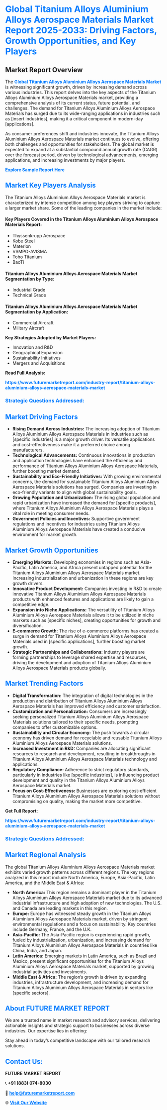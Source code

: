 <h1 style="color: #007BFF;">Global Titanium Alloys Aluminium Alloys Aerospace Materials Market Report 2025-2033: Driving Factors, Growth Opportunities, and Key Players</h1>

<section id="overview">
<h2>Market Report Overview</h2>
<p>The <a href="https://www.futuremarketreport.com/industry-report/titanium-alloys-aluminium-alloys-aerospace-materials-market" style="color: #007BFF; text-decoration: none;"><strong>Global Titanium Alloys Aluminium Alloys Aerospace Materials Market</strong></a> is witnessing significant growth, driven by increasing demand across various industries. This report delves into the key aspects of the Titanium Alloys Aluminium Alloys Aerospace Materials market, providing a comprehensive analysis of its current status, future potential, and challenges. The demand for Titanium Alloys Aluminium Alloys Aerospace Materials has surged due to its wide-ranging applications in industries such as [insert industries], making it a critical component in modern-day [applications].</p>
<p>As consumer preferences shift and industries innovate, the Titanium Alloys Aluminium Alloys Aerospace Materials market continues to evolve, offering both challenges and opportunities for stakeholders. The global market is expected to expand at a substantial compound annual growth rate (CAGR) over the forecast period, driven by technological advancements, emerging applications, and increasing investments by major players.</p>
</section>

<section id="overview">
<p><a href="https://www.futuremarketreport.com/request-sample/reportId=89717" style="color: #007BFF; text-decoration: none;"><strong>Explore Sample Report Here</strong></a></p>
</section>

<section id="key-players">
<h2 style="color: #007BFF;">Market Key Players Analysis</h2>
<p>The Titanium Alloys Aluminium Alloys Aerospace Materials market is characterized by intense competition among key players striving to capture a larger market share. Some of the leading companies in the market include:</p>
<h4>Key Players Covered in the Titanium Alloys Aluminium Alloys Aerospace Materials Report:</h4>
<ul><li>Thyssenkrupp Aerospace</li><li>Kobe Steel</li><li>Materion</li><li>VSMPO-AVISMA</li><li>Toho Titanium</li><li>BaoTi</li></ul>
<h4>Titanium Alloys Aluminium Alloys Aerospace Materials Market Segmentation by Type:</h4>
<ul><li>Industrial Grade</li><li>Technical Grade</li></ul>

<h4>Titanium Alloys Aluminium Alloys Aerospace Materials Market Segmentation by Application:</h4>
<ul><li>Commercial Aircraft</li><li>Military Aircraft</li></ul>
<p><strong>Key Strategies Adopted by Market Players:</strong></p>
<ul>
<li>Innovation and R&D</li>
<li>Geographical Expansion</li>
<li>Sustainability Initiatives</li>
<li>Mergers and Acquisitions</li>
</ul>
</section>

<section>
<p><strong>Read Full Analysis: </strong></p><a href="https://www.futuremarketreport.com/industry-report/titanium-alloys-aluminium-alloys-aerospace-materials-market" style="color: #007BFF; text-decoration: none;"><strong>https://www.futuremarketreport.com/industry-report/titanium-alloys-aluminium-alloys-aerospace-materials-market</strong></a>
<h3 style="color: #007BFF;">Strategic Questions Addressed:</h3>
</section>

<section id="driving-factors">
<h2 style="color: #007BFF;">Market Driving Factors</h2>
<ul>
<li><strong>Rising Demand Across Industries:</strong> The increasing adoption of Titanium Alloys Aluminium Alloys Aerospace Materials in industries such as [specific industries] is a major growth driver. Its versatile applications and cost-effectiveness make it a preferred choice among manufacturers.</li>
<li><strong>Technological Advancements:</strong> Continuous innovations in production and application technologies have enhanced the efficiency and performance of Titanium Alloys Aluminium Alloys Aerospace Materials, further boosting market demand.</li>
<li><strong>Sustainability and Eco-Friendly Initiatives:</strong> With growing environmental concerns, the demand for sustainable Titanium Alloys Aluminium Alloys Aerospace Materials solutions has surged. Companies are investing in eco-friendly variants to align with global sustainability goals.</li>
<li><strong>Growing Population and Urbanization:</strong> The rising global population and rapid urbanization have increased the demand for [specific products], where Titanium Alloys Aluminium Alloys Aerospace Materials plays a vital role in meeting consumer needs.</li>
<li><strong>Government Policies and Incentives:</strong> Supportive government regulations and incentives for industries using Titanium Alloys Aluminium Alloys Aerospace Materials have created a conducive environment for market growth.</li>
</ul>
</section>

<section id="growth-opportunities">
<h2 style="color: #007BFF;">Market Growth Opportunities</h2>
<ul>
<li><strong>Emerging Markets:</strong> Developing economies in regions such as Asia-Pacific, Latin America, and Africa present untapped potential for the Titanium Alloys Aluminium Alloys Aerospace Materials market. Increasing industrialization and urbanization in these regions are key growth drivers.</li>
<li><strong>Innovative Product Development:</strong> Companies investing in R&D to create innovative Titanium Alloys Aluminium Alloys Aerospace Materials products with enhanced features and applications are likely to gain a competitive edge.</li>
<li><strong>Expansion into Niche Applications:</strong> The versatility of Titanium Alloys Aluminium Alloys Aerospace Materials allows it to be utilized in niche markets such as [specific niches], creating opportunities for growth and diversification.</li>
<li><strong>E-commerce Growth:</strong> The rise of e-commerce platforms has created a surge in demand for Titanium Alloys Aluminium Alloys Aerospace Materials used in [specific applications], further boosting market growth.</li>
<li><strong>Strategic Partnerships and Collaborations:</strong> Industry players are forming partnerships to leverage shared expertise and resources, driving the development and adoption of Titanium Alloys Aluminium Alloys Aerospace Materials products globally.</li>
</ul>
</section>

<section id="trending-factors">
<h2 style="color: #007BFF;">Market Trending Factors</h2>
<ul>
<li><strong>Digital Transformation:</strong> The integration of digital technologies in the production and distribution of Titanium Alloys Aluminium Alloys Aerospace Materials has improved efficiency and customer satisfaction.</li>
<li><strong>Customization and Personalization:</strong> Consumers are increasingly seeking personalized Titanium Alloys Aluminium Alloys Aerospace Materials solutions tailored to their specific needs, prompting companies to offer customizable options.</li>
<li><strong>Sustainability and Circular Economy:</strong> The push towards a circular economy has driven demand for recyclable and reusable Titanium Alloys Aluminium Alloys Aerospace Materials solutions.</li>
<li><strong>Increased Investment in R&D:</strong> Companies are allocating significant resources to research and development, resulting in breakthroughs in Titanium Alloys Aluminium Alloys Aerospace Materials technology and applications.</li>
<li><strong>Regulatory Compliance:</strong> Adherence to strict regulatory standards, particularly in industries like [specific industries], is influencing product development and quality in the Titanium Alloys Aluminium Alloys Aerospace Materials market.</li>
<li><strong>Focus on Cost-Effectiveness:</strong> Businesses are exploring cost-efficient Titanium Alloys Aluminium Alloys Aerospace Materials solutions without compromising on quality, making the market more competitive.</li>
</ul>
</section>

<section>
<p><strong>Get Full Report: </strong></p><a href="https://www.futuremarketreport.com/industry-report/titanium-alloys-aluminium-alloys-aerospace-materials-market" style="color: #007BFF; text-decoration: none;"><strong>https://www.futuremarketreport.com/industry-report/titanium-alloys-aluminium-alloys-aerospace-materials-market</strong></a>
<h3 style="color: #007BFF;">Strategic Questions Addressed:</h3>
</section>


<section id="regional-analysis">
<h2 style="color: #007BFF;">Market Regional Analysis</h2>
<p>The global Titanium Alloys Aluminium Alloys Aerospace Materials market exhibits varied growth patterns across different regions. The key regions analyzed in this report include North America, Europe, Asia-Pacific, Latin America, and the Middle East & Africa:</p>
<ul>
<li><strong>North America:</strong> This region remains a dominant player in the Titanium Alloys Aluminium Alloys Aerospace Materials market due to its advanced industrial infrastructure and high adoption of new technologies. The U.S. and Canada are leading markets in this region.</li>
<li><strong>Europe:</strong> Europe has witnessed steady growth in the Titanium Alloys Aluminium Alloys Aerospace Materials market, driven by stringent environmental regulations and a focus on sustainability. Key countries include Germany, France, and the U.K.</li>
<li><strong>Asia-Pacific:</strong> The Asia-Pacific region is experiencing rapid growth, fueled by industrialization, urbanization, and increasing demand for Titanium Alloys Aluminium Alloys Aerospace Materials in countries like China, India, and Japan.</li>
<li><strong>Latin America:</strong> Emerging markets in Latin America, such as Brazil and Mexico, present significant opportunities for the Titanium Alloys Aluminium Alloys Aerospace Materials market, supported by growing industrial activities and investments.</li>
<li><strong>Middle East & Africa:</strong> The region’s growth is driven by expanding industries, infrastructure development, and increasing demand for Titanium Alloys Aluminium Alloys Aerospace Materials in sectors like [specific sectors].</li>
</ul>
</section>

<footer>
<h2 style="color: #007BFF;">About FUTURE MARKET REPORT</h2>
<p>We are a trusted name in market research and advisory services, delivering actionable insights and strategic support to businesses across diverse industries. Our expertise lies in offering:</p>

<p>Stay ahead in today’s competitive landscape with our tailored research solutions.</p>

<h2 style="color: #007BFF;">Contact Us:</h2>
<p><strong>FUTURE MARKET REPORT</strong></p>
<p>📞 <strong>+91 (883) 074-8030</strong></p>
<p>📧 <strong><a href="mailto:help@futuremarketreport.com" style="color: #007BFF;">help@futuremarketreport.com</a></strong></p>
<p>🌐 <strong><a href="https://www.futuremarketreport.com/" style="color: #007BFF;">Visit Our Website</a></strong></p>
</footer>